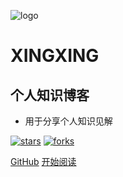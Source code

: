 ![logo](_media/logo.png)

# XINGXING

## 个人知识博客

- 用于分享个人知识见解

[![stars](https://badgen.net/github/stars/zhengstar94/zhengstar94.github.io?icon=github&color=4ab8a1)](https://github.com/zhengstar94/zhengstar94.github.io) [![forks](https://badgen.net/github/forks/zhengstar94/zhengstar94.github.io?icon=github&color=4ab8a1)](https://github.com/zhengstar94/zhengstar94.github.io)

[GitHub](<https://github.com/zhengstar94/zhengstar94.github.io>)
[开始阅读](README.md)